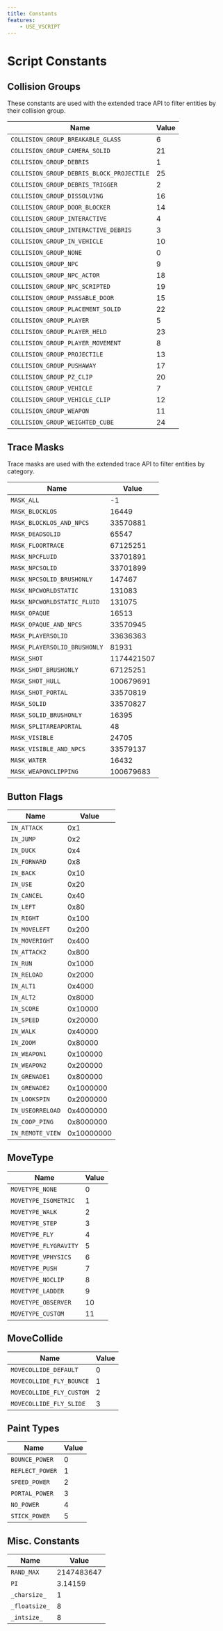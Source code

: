 ```yaml
---
title: Constants
features:
    - USE_VSCRIPT
---
```


# Script Constants

## Collision Groups

These constants are used with the extended trace API to filter entities by their collision group.

| Name                                      | Value |
| ----------------------------------------- | ----- |
| `COLLISION_GROUP_BREAKABLE_GLASS`         | 6     |
| `COLLISION_GROUP_CAMERA_SOLID`            | 21    |
| `COLLISION_GROUP_DEBRIS`                  | 1     |
| `COLLISION_GROUP_DEBRIS_BLOCK_PROJECTILE` | 25    |
| `COLLISION_GROUP_DEBRIS_TRIGGER`          | 2     |
| `COLLISION_GROUP_DISSOLVING`              | 16    |
| `COLLISION_GROUP_DOOR_BLOCKER`            | 14    |
| `COLLISION_GROUP_INTERACTIVE`             | 4     |
| `COLLISION_GROUP_INTERACTIVE_DEBRIS`      | 3     |
| `COLLISION_GROUP_IN_VEHICLE`              | 10    |
| `COLLISION_GROUP_NONE`                    | 0     |
| `COLLISION_GROUP_NPC`                     | 9     |
| `COLLISION_GROUP_NPC_ACTOR`               | 18    |
| `COLLISION_GROUP_NPC_SCRIPTED`            | 19    |
| `COLLISION_GROUP_PASSABLE_DOOR`           | 15    |
| `COLLISION_GROUP_PLACEMENT_SOLID`         | 22    |
| `COLLISION_GROUP_PLAYER`                  | 5     |
| `COLLISION_GROUP_PLAYER_HELD`             | 23    |
| `COLLISION_GROUP_PLAYER_MOVEMENT`         | 8     |
| `COLLISION_GROUP_PROJECTILE`              | 13    |
| `COLLISION_GROUP_PUSHAWAY`                | 17    |
| `COLLISION_GROUP_PZ_CLIP`                 | 20    |
| `COLLISION_GROUP_VEHICLE`                 | 7     |
| `COLLISION_GROUP_VEHICLE_CLIP`            | 12    |
| `COLLISION_GROUP_WEAPON`                  | 11    |
| `COLLISION_GROUP_WEIGHTED_CUBE`           | 24    |

## Trace Masks

Trace masks are used with the extended trace API to filter entities by category.

| Name                         | Value      |
| ---------------------------- | ---------- |
| `MASK_ALL`                   | -1         |
| `MASK_BLOCKLOS`              | 16449      |
| `MASK_BLOCKLOS_AND_NPCS`     | 33570881   |
| `MASK_DEADSOLID`             | 65547      |
| `MASK_FLOORTRACE`            | 67125251   |
| `MASK_NPCFLUID`              | 33701891   |
| `MASK_NPCSOLID`              | 33701899   |
| `MASK_NPCSOLID_BRUSHONLY`    | 147467     |
| `MASK_NPCWORLDSTATIC`        | 131083     |
| `MASK_NPCWORLDSTATIC_FLUID`  | 131075     |
| `MASK_OPAQUE`                | 16513      |
| `MASK_OPAQUE_AND_NPCS`       | 33570945   |
| `MASK_PLAYERSOLID`           | 33636363   |
| `MASK_PLAYERSOLID_BRUSHONLY` | 81931      |
| `MASK_SHOT`                  | 1174421507 |
| `MASK_SHOT_BRUSHONLY`        | 67125251   |
| `MASK_SHOT_HULL`             | 100679691  |
| `MASK_SHOT_PORTAL`           | 33570819   |
| `MASK_SOLID`                 | 33570827   |
| `MASK_SOLID_BRUSHONLY`       | 16395      |
| `MASK_SPLITAREAPORTAL`       | 48         |
| `MASK_VISIBLE`               | 24705      |
| `MASK_VISIBLE_AND_NPCS`      | 33579137   |
| `MASK_WATER`                 | 16432      |
| `MASK_WEAPONCLIPPING`        | 100679683  |

## Button Flags

| Name             | Value      |
| ---------------- | ---------- |
| `IN_ATTACK`      | 0x1        |
| `IN_JUMP`        | 0x2        |
| `IN_DUCK`        | 0x4        |
| `IN_FORWARD`     | 0x8        |
| `IN_BACK`        | 0x10       |
| `IN_USE`         | 0x20       |
| `IN_CANCEL`      | 0x40       |
| `IN_LEFT`        | 0x80       |
| `IN_RIGHT`       | 0x100      |
| `IN_MOVELEFT`    | 0x200      |
| `IN_MOVERIGHT`   | 0x400      |
| `IN_ATTACK2`     | 0x800      |
| `IN_RUN`         | 0x1000     |
| `IN_RELOAD`      | 0x2000     |
| `IN_ALT1`        | 0x4000     |
| `IN_ALT2`        | 0x8000     |
| `IN_SCORE`       | 0x10000    |
| `IN_SPEED`       | 0x20000    |
| `IN_WALK`        | 0x40000    |
| `IN_ZOOM`        | 0x80000    |
| `IN_WEAPON1`     | 0x100000   |
| `IN_WEAPON2`     | 0x200000   |
| `IN_GRENADE1`    | 0x800000   |
| `IN_GRENADE2`    | 0x1000000  |
| `IN_LOOKSPIN`    | 0x2000000  |
| `IN_USEORRELOAD` | 0x4000000  |
| `IN_COOP_PING`   | 0x8000000  |
| `IN_REMOTE_VIEW` | 0x10000000 |

## MoveType

| Name                  | Value |
| --------------------- | ----- |
| `MOVETYPE_NONE`       | 0     |
| `MOVETYPE_ISOMETRIC`  | 1     |
| `MOVETYPE_WALK`       | 2     |
| `MOVETYPE_STEP`       | 3     |
| `MOVETYPE_FLY`        | 4     |
| `MOVETYPE_FLYGRAVITY` | 5     |
| `MOVETYPE_VPHYSICS`   | 6     |
| `MOVETYPE_PUSH`       | 7     |
| `MOVETYPE_NOCLIP`     | 8     |
| `MOVETYPE_LADDER`     | 9     |
| `MOVETYPE_OBSERVER`   | 10    |
| `MOVETYPE_CUSTOM`     | 11    |

## MoveCollide

| Name                     | Value |
| ------------------------ | ----- |
| `MOVECOLLIDE_DEFAULT`    | 0     |
| `MOVECOLLIDE_FLY_BOUNCE` | 1     |
| `MOVECOLLIDE_FLY_CUSTOM` | 2     |
| `MOVECOLLIDE_FLY_SLIDE`  | 3     |


## Paint Types

| Name            | Value |
| --------------- | ----- |
| `BOUNCE_POWER`  | 0     |
| `REFLECT_POWER` | 1     |
| `SPEED_POWER`   | 2     |
| `PORTAL_POWER`  | 3     |
| `NO_POWER`      | 4     |
| `STICK_POWER`   | 5     |

## Misc. Constants

| Name          | Value      |
| ------------- | ---------- |
| `RAND_MAX`    | 2147483647 |
| `PI`          | 3.14159    |
| `_charsize_`  | 1          |
| `_floatsize_` | 8          |
| `_intsize_`   | 8          |
